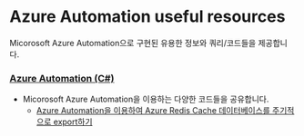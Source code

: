 # Azure Automation useful resources

Micorosoft Azure Automation으로 구현된 유용한 정보와 쿼리/코드들을 제공합니다.

### [Azure Automation (C#)](https://github.com/jiyongseong/AzurePaaSHol/tree/master/azure_automation/)

  - Micorosoft Azure Automation을 이용하는 다양한 코드들을 공유합니다.
    * [Azure Automation을 이용하여 Azure Redis Cache 데이터베이스를 주기적으로 export하기](https://github.com/jiyongseong/AzurePaaSHol/tree/master/azure_automation/export_azure_redis_cache_db_periodically)
    